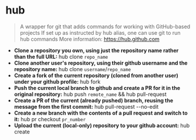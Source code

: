 # hub
> A wrapper for git that adds commands for working with GitHub-based projects
> If set up as instructed by hub alias, one can use git to run hub commands
> More information: <https://hub.github.com>
- **Clone a repository you own, using just the repository name rather than the full URL:**
hub clone `repo_name`
- **Clone another user's repository, using their github username and the repository name:**
hub clone `username`/`repo_name`
- **Create a fork of the current repository (cloned from another user) under your github profile:**
hub fork
- **Push the current local branch to github and create a PR for it in the original repository:**
hub push `remote_name` && hub pull-request
- **Create a PR of the current (already pushed) branch, reusing the message from the first commit:**
hub pull-request --no-edit
- **Create a new branch with the contents of a pull request and switch to it:**
hub pr checkout `pr_number`
- **Upload the current (local-only) repository to your github account:**
hub create
